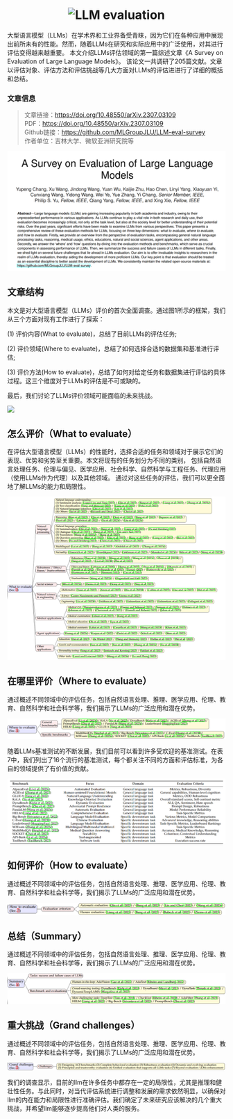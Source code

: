 <h1 align="center">
  <br>
  <img src="imgs/logo-llmeval.png" alt="LLM evaluation" width="500">
</h1>

大型语言模型（LLMs）在学术界和工业界备受青睐，因为它们在各种应用中展现出前所未有的性能。然而，随着LLMs在研究和实际应用中的广泛使用，对其进行评估变得越来越重要。
本文介绍LLMs评估领域的第一篇综述文章《A Survey on Evaluation of Large Language Models》。
该论文一共调研了205篇文献。文章以评估对象、评估方法和评估挑战等几大方面对LLMs的评估进进行了详细的概括和总结。

### 文章信息
> 文章链接：https://doi.org/10.48550/arXiv.2307.03109   
> PDF：https://doi.org/10.48550/arXiv.2307.03109                                                                                                                       
> Github链接：https://github.com/MLGroupJLU/LLM-eval-survey                                                                                                                  
> 作者单位：吉林大学、微软亚洲研究院等


![](imgs/abstract.png)

## 文章结构
本文是对大型语言模型（LLMs）评价的首次全面调查。通过图1所示的框架，我们从三个方面对现有工作进行了探索：

(1) 评价内容(What to evaluate)，总结了目前LLMs的评估任务;

(2) 评价领域(Where to evaluate)，总结了如何选择合适的数据集和基准进行评估;

(3) 评价方法(How to evaluate)，总结了如何对给定任务和数据集进行评估的具体过程。这三个维度对于LLMs的评估是不可或缺的。

最后，我们讨论了LLMs评价领域可能面临的未来挑战。


![](imgs/framework.png)

## 怎么评价（What to evaluate）
在评估大型语言模型（LLMs）的性能时，选择合适的任务和领域对于展示它们的表现、优势和劣势至关重要。本文将现有的任务划分为不同的类别，
包括自然语言处理任务、伦理与偏见、医学应用、社会科学、自然科学与工程任务、代理应用（使用LLMs作为代理）以及其他领域。
通过对这些任务的评估，我们可以更全面地了解LLMs的能力和局限性。

![](imgs/what.png)

## 在哪里评价（Where to evaluate）
通过概述不同领域中的评估任务，包括自然语言处理、推理、医学应用、伦理、教育、自然科学和社会科学等，我们揭示了LLMs的广泛应用和潜在优势。

![](imgs/where.png)

随着LLMs基准测试的不断发展，我们目前可以看到许多受欢迎的基准测试。在表7中，我们列出了16个流行的基准测试，每个都关注不同的方面和评估标准，为各自的领域提供了有价值的贡献。

![](imgs/tb-b.png)

## 如何评价（How to evaluate）
通过概述不同领域中的评估任务，包括自然语言处理、推理、医学应用、伦理、教育、自然科学和社会科学等，我们揭示了LLMs的广泛应用和潜在优势。

![](imgs/how.png)

## 总结（Summary）
通过概述不同领域中的评估任务，包括自然语言处理、推理、医学应用、伦理、教育、自然科学和社会科学等，我们揭示了LLMs的广泛应用和潜在优势。

![](imgs/sum.png)


## 重大挑战（Grand challenges）
通过概述不同领域中的评估任务，包括自然语言处理、推理、医学应用、伦理、教育、自然科学和社会科学等，我们揭示了LLMs的广泛应用和潜在优势。

![](imgs/chall.png)

我们的调查显示，目前的llm在许多任务中都存在一定的局限性，尤其是推理和健壮性任务。与此同时，对当代评估系统进行调整和发展的需求依然明显，以确保对llm的内在能力和局限性进行准确评估。我们确定了未来研究应该解决的几个重大挑战，并希望llm能够逐步提高他们对人类的服务。


